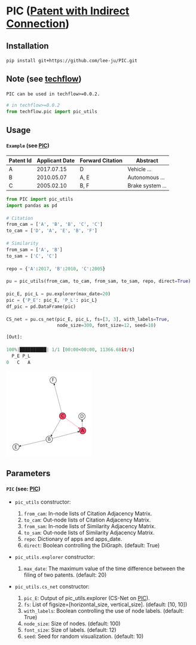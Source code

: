 <!-- #region -->
# PIC ([Patent with Indirect Connection](https://doi.org/10.3390/su13020820))
## Installation

`pip install git+https://github.com/lee-ju/PIC.git`

## Note (see [techflow](https://github.com/lee-ju/techflow#patents-with-indirect-connection))

`PIC can be used in techflow>=0.0.2.`

```python
# in techflow>=0.0.2
from techflow.pic import pic_utils
```

## Usage
#### `Example` (see [PIC](https://github.com/lee-ju/techflow#patents-with-indirect-connection))
|Patent Id|Applicant Date|Forward Citation|Abstract|
|---------|--------------|----------------|--------|
|A|2017.07.15|D|Vehicle ...|
|B|2010.05.07|A, E|Autonomous ...|
|C|2005.02.10|B, F|Brake system ...|


```python
from PIC import pic_utils
import pandas as pd

# Citation
from_cam = ['A', 'B', 'B', 'C', 'C']
to_cam = ['D', 'A', 'E', 'B', 'F']

# Similarity
from_sam = ['A', 'B']
to_sam = ['C', 'C']

repo = {'A':2017, 'B':2010, 'C':2005}

pu = pic_utils(from_cam, to_cam, from_sam, to_sam, repo, direct=True)

pic_E, pic_L = pu.explorer(max_date=20)
pic = {'P_E': pic_E, 'P_L': pic_L}
df_pic = pd.DataFrame(pic)

CS_net = pu.cs_net(pic_E, pic_L, fs=[3, 3], with_labels=True,
                   node_size=300, font_size=12, seed=10)
```
```python
[Out]:

100%|██████████| 1/1 [00:00<00:00, 11366.68it/s]
  P_E P_L
0   C   A
```
![pic_fig](imgs/pic_fig.png)

## Parameters
    
#### `PIC` (see: [PIC](https://doi.org/10.3390/su13020820))

- `pic_utils` constructor:
    1. `from_cam`: In-node lists of Citation Adjacency Matrix.
    2. `to_cam`: Out-node lists of Citation Adjacency Matrix.
    3. `from_sam`: In-node lists of Similarity Adjacency Matrix.
    4. `to_sam`: Out-node lists of Similarity Adjacency Matrix.
    5. `repo`: Dictionary of apps and apps_date.
    6. `direct`: Boolean controlling the DiGraph. (default: True)
    
- `pic_utils.explorer` constructor:
    1. `max_date`: The maximum value of the time difference between the filing of two patents. (default: 20)
    
- `pic_utils.cs_net` constructor:
    1. `pic_E`: Output of pic_utils.explorer (CS-Net  on [PIC](https://doi.org/10.3390/su13020820)).
    2. `fs`: List of figsize=[horizontal_size, vertical_size]. (default: [10, 10])
    3. `with_labels`: Boolean controlling the use of node labels. (default: True)
    4. `node_size`: Size of nodes. (default: 100)
    5. `font_size`: Size of labels. (default: 12)
    6. `seed`: Seed for random visualization. (default: 10)
<!-- #endregion -->
